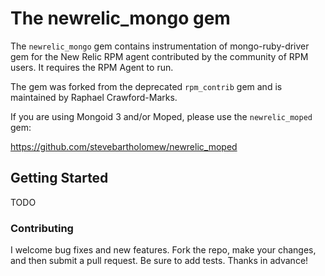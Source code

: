 # The newrelic_mongo gem

The `newrelic_mongo` gem contains instrumentation of mongo-ruby-driver gem for
the New Relic RPM agent contributed by the community of RPM users.  It requires
the RPM Agent to run.

The gem was forked from the deprecated `rpm_contrib` gem and is maintained by
Raphael Crawford-Marks.

If you are using Mongoid 3 and/or Moped, please use the `newrelic_moped` gem:

https://github.com/stevebartholomew/newrelic_moped

## Getting Started

TODO

###  Contributing

I welcome bug fixes and new features.  Fork the repo, make your changes, and then
submit a pull request.  Be sure to add tests.  Thanks in advance!